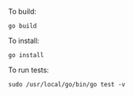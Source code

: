 To build:

```
go build
```

To install:

```
go install
```

To run tests:

```
sudo /usr/local/go/bin/go test -v
```
